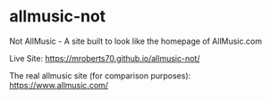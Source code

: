 # allmusic-not
Not AllMusic - A site built to look like the homepage of AllMusic.com



Live Site: https://mroberts70.github.io/allmusic-not/


The real allmusic site (for comparison purposes): https://www.allmusic.com/


